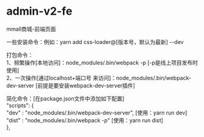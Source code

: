 # admin-v2-fe
mmall商城-前端页面

一些安装命令：例如：yarn add css-loader@[版本号，默认为最新] --dev

打包命令：<br>
  1、频繁操作[本地访问]：node_modules/.bin/webpack -p [-p是线上项目发布时使用]<br>
  2、一次操作[通过localhost+端口号 来访问]：node_modules/.bin/webpack-dev-server [前提是要安装webpack-dev-server插件]<br>
  
简化命令：[在package.json文件中添加如下配置]<br>
  "scripts": {<br>
    "dev" : "node_modules/.bin/webpack-dev-server",    [使用：yarn run dev]<br>
    "dist" : "node_modules/.bin/webpack -p"   [使用：yarn run dist]<br>
  },<br>

